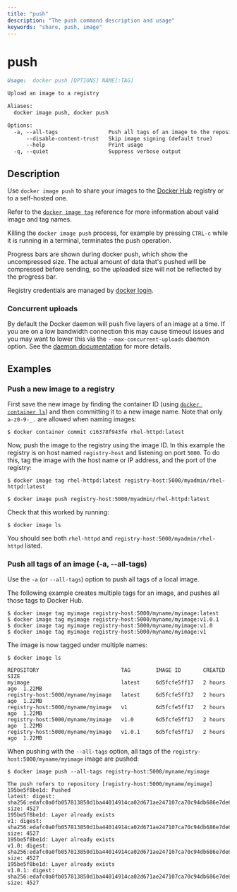 ```yaml
---
title: "push"
description: "The push command description and usage"
keywords: "share, push, image"
---
```


# push

```markdown
Usage:  docker push [OPTIONS] NAME[:TAG]

Upload an image to a registry

Aliases:
  docker image push, docker push

Options:
  -a, --all-tags                Push all tags of an image to the repository
      --disable-content-trust   Skip image signing (default true)
      --help                    Print usage
  -q, --quiet                   Suppress verbose output
```

## Description

Use `docker image push` to share your images to the [Docker Hub](https://hub.docker.com)
registry or to a self-hosted one.

Refer to the [`docker image tag`](tag.md) reference for more information about valid
image and tag names.

Killing the `docker image push` process, for example by pressing `CTRL-c` while it is
running in a terminal, terminates the push operation.

Progress bars are shown during docker push, which show the uncompressed size.
The actual amount of data that's pushed will be compressed before sending, so
the uploaded size will not be reflected by the progress bar.

Registry credentials are managed by [docker login](login.md).

### Concurrent uploads

By default the Docker daemon will push five layers of an image at a time.
If you are on a low bandwidth connection this may cause timeout issues and you may want to lower
this via the `--max-concurrent-uploads` daemon option. See the
[daemon documentation](dockerd.md) for more details.

## Examples

### Push a new image to a registry

First save the new image by finding the container ID (using [`docker container ls`](ps.md))
and then committing it to a new image name.  Note that only `a-z0-9-_.` are
allowed when naming images:

```console
$ docker container commit c16378f943fe rhel-httpd:latest
```

Now, push the image to the registry using the image ID. In this example the
registry is on host named `registry-host` and listening on port `5000`. To do
this, tag the image with the host name or IP address, and the port of the
registry:

```console
$ docker image tag rhel-httpd:latest registry-host:5000/myadmin/rhel-httpd:latest

$ docker image push registry-host:5000/myadmin/rhel-httpd:latest
```

Check that this worked by running:

```console
$ docker image ls
```

You should see both `rhel-httpd` and `registry-host:5000/myadmin/rhel-httpd`
listed.

### <a name=all-tags></a> Push all tags of an image (-a, --all-tags)

Use the `-a` (or `--all-tags`) option to push all tags of a local image.

The following example creates multiple tags for an image, and pushes all those
tags to Docker Hub.


```console
$ docker image tag myimage registry-host:5000/myname/myimage:latest
$ docker image tag myimage registry-host:5000/myname/myimage:v1.0.1
$ docker image tag myimage registry-host:5000/myname/myimage:v1.0
$ docker image tag myimage registry-host:5000/myname/myimage:v1
```

The image is now tagged under multiple names:

```console
$ docker image ls

REPOSITORY                          TAG        IMAGE ID       CREATED      SIZE
myimage                             latest     6d5fcfe5ff17   2 hours ago  1.22MB
registry-host:5000/myname/myimage   latest     6d5fcfe5ff17   2 hours ago  1.22MB
registry-host:5000/myname/myimage   v1         6d5fcfe5ff17   2 hours ago  1.22MB
registry-host:5000/myname/myimage   v1.0       6d5fcfe5ff17   2 hours ago  1.22MB
registry-host:5000/myname/myimage   v1.0.1     6d5fcfe5ff17   2 hours ago  1.22MB
```

When pushing with the `--all-tags` option, all tags of the `registry-host:5000/myname/myimage`
image are pushed:


```console
$ docker image push --all-tags registry-host:5000/myname/myimage

The push refers to repository [registry-host:5000/myname/myimage]
195be5f8be1d: Pushed
latest: digest: sha256:edafc0a0fb057813850d1ba44014914ca02d671ae247107ca70c94db686e7de6 size: 4527
195be5f8be1d: Layer already exists
v1: digest: sha256:edafc0a0fb057813850d1ba44014914ca02d671ae247107ca70c94db686e7de6 size: 4527
195be5f8be1d: Layer already exists
v1.0: digest: sha256:edafc0a0fb057813850d1ba44014914ca02d671ae247107ca70c94db686e7de6 size: 4527
195be5f8be1d: Layer already exists
v1.0.1: digest: sha256:edafc0a0fb057813850d1ba44014914ca02d671ae247107ca70c94db686e7de6 size: 4527
```

